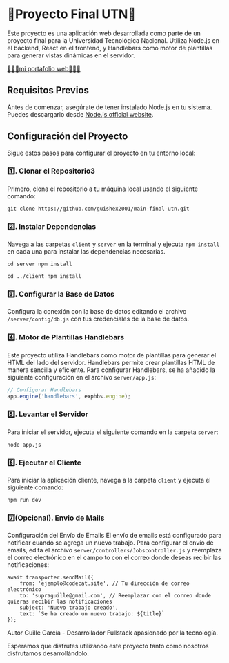 # 🎇Proyecto Final UTN🎇

Este proyecto es una aplicación web desarrollada como parte de un proyecto final para la Universidad Tecnológica Nacional. Utiliza Node.js en el backend, React en el frontend, y Handlebars como motor de plantillas para generar vistas dinámicas en el servidor.  

[🎈🎈🎈mi portafolio web🎈🎈🎈](https://codecat.site)

## Requisitos Previos

Antes de comenzar, asegúrate de tener instalado Node.js en tu sistema. Puedes descargarlo desde [Node.js official website](https://nodejs.org/).

## Configuración del Proyecto

Sigue estos pasos para configurar el proyecto en tu entorno local:

### 1️⃣. Clonar el Repositorio3️

Primero, clona el repositorio a tu máquina local usando el siguiente comando:
```
git clone https://github.com/guishex2001/main-final-utn.git
```

### 2️⃣. Instalar Dependencias

Navega a las carpetas `client` y `server` en la terminal y ejecuta `npm install` en cada una para instalar las dependencias necesarias.
```
cd server npm install
```

```
cd ../client npm install
```
### 3️⃣. Configurar la Base de Datos

Configura la conexión con la base de datos editando el archivo `/server/config/db.js` con tus credenciales de la base de datos.

### 4️⃣. Motor de Plantillas Handlebars

Este proyecto utiliza Handlebars como motor de plantillas para generar el HTML del lado del servidor. Handlebars permite crear plantillas HTML de manera sencilla y eficiente. Para configurar Handlebars, se ha añadido la siguiente configuración en el archivo `server/app.js`:

```javascript
// Configurar Handlebars
app.engine('handlebars', exphbs.engine);
```

### 5️⃣. Levantar el Servidor

Para iniciar el servidor, ejecuta el siguiente comando en la carpeta `server`:

```
node app.js
```

### 6️⃣. Ejecutar el Cliente

Para iniciar la aplicación cliente, navega a la carpeta `client` y ejecuta el siguiente comando:


```
npm run dev
```
### 7️⃣(Opcional). Envio de Mails
 Configuración del Envío de Emails
El envío de emails está configurado para notificar cuando se agrega un nuevo trabajo. Para configurar el envío de emails, edita el archivo `server/controllers/Jobscontroller.js` y reemplaza el correo electrónico en el campo to con el correo donde deseas recibir las notificaciones:
```
await transporter.sendMail({
    from: 'ejemplo@codecat.site', // Tu dirección de correo electrónico
    to: 'supraguille@gmail.com', // Reemplazar con el correo donde quieras recibir las notificaciones
    subject: 'Nuevo trabajo creado',
    text: `Se ha creado un nuevo trabajo: ${title}`
});

```
Autor
Guille García - Desarrollador Fullstack apasionado por la tecnología.

Esperamos que disfrutes utilizando este proyecto tanto como nosotros disfrutamos desarrollándolo.


